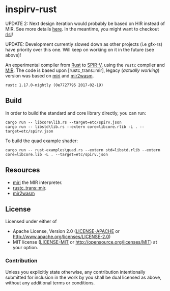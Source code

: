 # inspirv-rust

UPDATE 2: Next design iteration would probably be based on HIR instead of MIR. See more details [here](https://github.com/gfx-rs/gfx/issues/71#issuecomment-316728752). In the meantime, you might want to checkout [rlsl](https://github.com/MaikKlein/rlsl)!

UPDATE: Development currently slowed down as other projects (i.e gfx-rs) have priority over this one. Will keep on working on it in the future (see above)!

An experimental compiler from [Rust] to [SPIR-V], using the `rustc` compiler and [MIR].
The code is based upon [rustc_trans::mir], legacy (_actually working_) version was based on [miri] and [mir2wasm].

```
rustc 1.17.0-nightly (0e7727795 2017-02-19)
```

## Build
In order to build the standard and core library directly, you can run:

```
cargo run -- libcore\lib.rs --target=etc/spirv.json
cargo run -- libstd\lib.rs --extern core=libcore.rlib -L . --target=etc/spirv.json
```

To build the quad example shader:

```
cargo run -- rust-examples\quad.rs --extern std=libstd.rlib --extern core=libcore.lib -L . --target=etc/spirv.json
```

## Resources

* [miri](https://github.com/solson/miri) the MIR interpreter.
* [rustc_trans::mir](https://github.com/rust-lang/rust/tree/master/src/librustc_trans/mir).
* [mir2wasm](https://github.com/brson/mir2wasm)

## License

Licensed under either of
  * Apache License, Version 2.0 ([LICENSE-APACHE](LICENSE-APACHE) or
    http://www.apache.org/licenses/LICENSE-2.0)
  * MIT license ([LICENSE-MIT](LICENSE-MIT) or
    http://opensource.org/licenses/MIT) at your option.

### Contribution

Unless you explicitly state otherwise, any contribution intentionally submitted
for inclusion in the work by you shall be dual licensed as above, without any
additional terms or conditions.

[Rust]: https://www.rust-lang.org/
[MIR]: https://github.com/rust-lang/rfcs/blob/master/text/1211-mir.md
[miri]: https://github.com/solson/miri
[mir2wasm]: https://github.com/brson/mir2wasm
[SPIR-V]: https://www.khronos.org/registry/spir-v/specs/1.1/SPIRV.html
